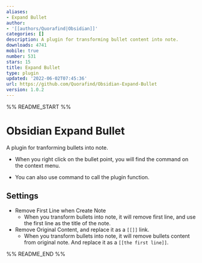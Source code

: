 ```yaml
---
aliases:
- Expand Bullet
author:
- '[[authors/Quorafind|Obsidian]]'
categories: []
description: A plugin for transforming bullet content into note.
downloads: 4741
mobile: true
number: 531
stars: 15
title: Expand Bullet
type: plugin
updated: '2022-06-02T07:45:36'
url: https://github.com/Quorafind/Obsidian-Expand-Bullet
version: 1.0.2
---
```


%% README_START %%

# Obsidian Expand Bullet

A plugin for tranforming bullets into note.

- When you right click on the bullet point, you will find the command on the context menu.

- You can also use command to call the plugin function.

## Settings

- Remove First Line when Create Note
  - When you transform bullets into note, it will remove first line, and use the first line as the title of the note.
- Remove Original Content, and replace it as a `[[]]` link.
  - When you transform bullets into note, it will remove bullets content from original note. And replace it as a `[[the first line]]`.


%% README_END %%